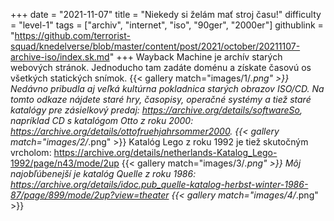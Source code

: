 +++
date = "2021-11-07"
title = "Niekedy si želám mať stroj času!"
difficulty = "level-1"
tags = ["archiv", "internet", "iso", "90ger", "2000er"]
githublink = "https://github.com/terrorist-squad/knedelverse/blob/master/content/post/2021/october/20211107-archive-iso/index.sk.md"
+++
Wayback Machine je archív starých webových stránok. Jednoducho tam zadáte doménu a získate časovú os všetkých statických snímok.
{{< gallery match="images/1/*.png" >}}
Nedávno pribudla aj veľká kultúrna pokladnica starých obrazov ISO/CD. Na tomto odkaze nájdete staré hry, časopisy, operačné systémy a tiež staré katalógy pre zásielkový predaj: https://archive.org/details/softwareSo, napríklad CD s katalógom Otto z roku 2000: https://archive.org/details/ottofruehjahrsommer2000.
{{< gallery match="images/2/*.png" >}}
Katalóg Lego z roku 1992 je tiež skutočným vrcholom: https://archive.org/details/netherlands-Katalog_Lego-1992/page/n43/mode/2up
{{< gallery match="images/3/*.png" >}}
Môj najobľúbenejší je katalóg Quelle z roku 1986: https://archive.org/details/idoc.pub_quelle-katalog-herbst-winter-1986-87/page/899/mode/2up?view=theater
{{< gallery match="images/4/*.png" >}}